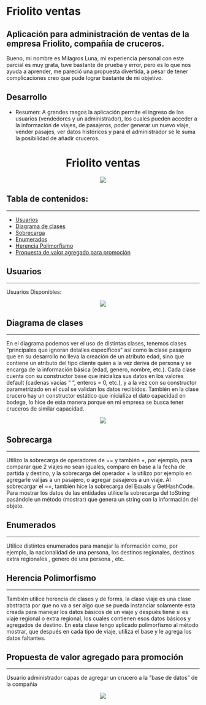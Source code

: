 # Friolito ventas

## Aplicación para administración de ventas de la empresa Friolito, compañía de cruceros.
Bueno, mi nombre es Milagros Luna, mi experiencia personal con este parcial es muy grata, tuve bastante de prueba y error, pero es lo que nos ayuda a aprender, me pareció una propuesta divertida, a pesar de tener complicaciones creo que pude lograr bastante de mi objetivo.

## Desarrollo


* Resumen:  A grandes rasgos la aplicación permite el ingreso de los usuarios (vendedores y un administrador), los cuales pueden acceder a la información de viajes, de pasajeros, poder generar un nuevo viaje, vender pasajes, ver datos históricos y para el administrador se le suma la posibilidad de añadir cruceros.

<h1 align="center"> Friolito ventas</h1>
<p align="center"><img src="https://media.discordapp.net/attachments/966847111742230578/1026502907576729630/unknown.png"/></p> 

## Tabla de contenidos:
---
- [Usuarios](#Usuarios)
- [Diagrama de clases](#Diagrama-de-clases)
- [Sobrecarga](#Sobrecarga)
- [Enumerados](#Enumerados)
- [Herencia Polimorfismo](#Heremcoa-Polimorfismo)
- [Propuesta de valor agregado para promoción](#Propuesta-de-valor-agregado-para-promoción)

## Usuarios
---
Usuarios Disponibles:

<p align="center"><img src="https://media.discordapp.net/attachments/1011035308122456154/1032303959441936394/unknown.png"/></p> 

## Diagrama de clases
---
En el diagrama podemos ver el uso de distintas clases, tenemos clases “principales que ignoran detalles específicos” así como la clase pasajero que en su desarrollo no lleva la creación de un atributo edad, sino que contiene un atributo del tipo cliente quien a la vez deriva de persona y se encarga de la información básica (edad, genero, nombre, etc.).
Cada clase cuenta con su constructor base que inicializa sus datos en los valores default (cadenas vacías “ “, enteros = 0, etc.), y a la vez con su constructor parametrizado en el cual se validan los datos recibidos. También en la clase crucero hay un constructor estático que inicializa el dato capacidad en bodega, lo hice de esta manera porque en mi empresa se busca tener cruceros de similar capacidad.

<p align="center"><img src="https://media.discordapp.net/attachments/966847111742230578/1026503075885764650/unknown.png"/></p> 


## Sobrecarga
---
Utilizo la sobrecarga de operadores de == y también +, por ejemplo, para comparar que 2 viajes no sean iguales, comparo en base a la fecha de partida y destino, y la sobrecarga del operador + la utilizo por ejemplo en agregarle valijas a un pasajero, o agregar pasajeros a un viaje.  Al sobrecargar el ==, también hice la sobrecarga del Equals y GetHashCode. Para mostrar los datos de las entidades utilice la sobrecarga del toString pasándole un método (mostrar) que genera un string con la información del objeto.

## Enumerados
---
Utilice distintos enumerados para manejar la información como, por ejemplo, la nacionalidad de una persona, los destinos regionales, destinos extra regionales , genero de una persona , etc.

## Herencia Polimorfismo
---
También utilice herencia de clases y de forms,  la clase viaje es una clase abstracta por que no va a ser algo que se pueda instanciar solamente esta creada para manejar los datos básicos de un viaje y después tiene si es viaje regional o extra regional, los cuales contienen esos datos básicos y agregados de destino. En esta clase tengo aplicado polimorfismo al método mostrar, que después en cada tipo de viaje, utiliza el base y le agrega los datos faltantes.

## Propuesta de valor agregado para promoción
---
Usuario administrador capas de agregar un crucero a la ”base de datos” de la compañía
<p align="center"><img src="https://media.discordapp.net/attachments/966847111742230578/1026503281134030878/unknown.png"/></p> 

